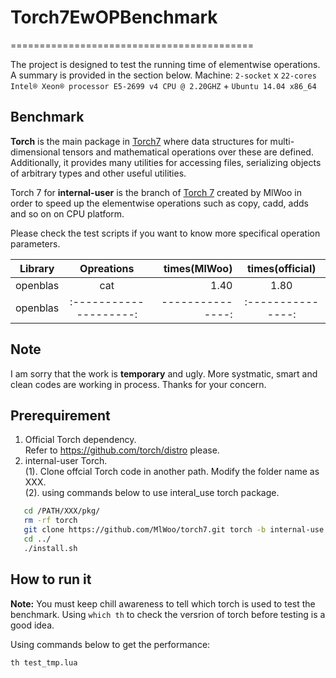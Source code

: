
# Torch7EwOPBenchmark
==========================================

The project is designed to test the running time of elementwise operations. A summary is provided in the section below.
Machine: `2-socket` x `22-cores Intel® Xeon® processor E5-2699 v4 CPU @ 2.20GHZ` + `Ubuntu 14.04 x86_64`

## Benchmark

__Torch__ is the main package in [Torch7](http://torch.ch) where data
structures for multi-dimensional tensors and mathematical operations
over these are defined. Additionally, it provides many utilities for
accessing files, serializing objects of arbitrary types and other
useful utilities.

Torch 7 for __internal-user__ is the branch of [Torch 7](https://github.com/MlWoo/torch7)
created by MlWoo in order to speed up the elementwise operations such as copy, cadd, adds
and so on on CPU platform.

Please check the test scripts if you want to know more specifical operation parameters.


|  Library      |      Opreations      |   times(MlWoo)  | times(official) |
|:-------------:|:--------------------:| ---------------:|:---------------:|
| openblas      |      cat             |     1.40        |      1.80       |
| openblas      |:--------------------:| ---------------:|:---------------:|


## Note
I am sorry that the work is __temporary__ and ugly. More systmatic, smart and clean codes are working in process. Thanks for your concern.

## Prerequirement 

1.  Official Torch dependency.  
  Refer to https://github.com/torch/distro please.  
2.  internal-user Torch.      
   (1). Clone offcial Torch code in another path. Modify the folder name as XXX.  
   (2). using commands below to use interal_use torch package.
   ```bash
      cd /PATH/XXX/pkg/
      rm -rf torch
      git clone https://github.com/MlWoo/torch7.git torch -b internal-use
      cd ../
      ./install.sh
   ```

## How to run it

__**Note**:__ You must keep chill awareness to tell which torch is used to test the benchmark. Using `which th` to check the versrion of torch before testing is a good idea.

Using commands below to get the performance:
```bash 
th test_tmp.lua
```
